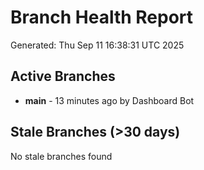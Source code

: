 # Branch Health Report
Generated: Thu Sep 11 16:38:31 UTC 2025

## Active Branches
- **main** - 13 minutes ago by Dashboard Bot

## Stale Branches (>30 days)
No stale branches found
